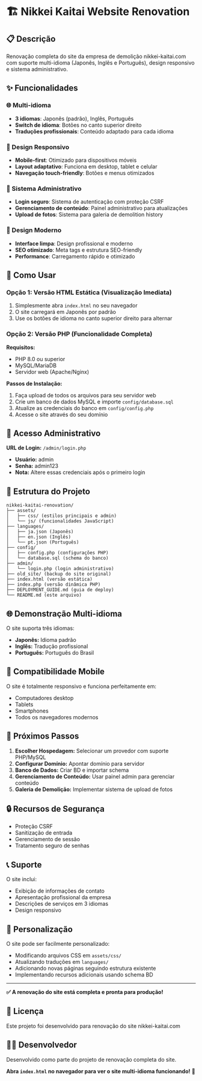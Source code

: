 # 🏗️ Nikkei Kaitai Website Renovation

## 📋 Descrição
Renovação completa do site da empresa de demolição nikkei-kaitai.com com suporte multi-idioma (Japonês, Inglês e Português), design responsivo e sistema administrativo.

## ✨ Funcionalidades

### 🌐 Multi-idioma
- **3 idiomas**: Japonês (padrão), Inglês, Português
- **Switch de idioma**: Botões no canto superior direito
- **Traduções profissionais**: Conteúdo adaptado para cada idioma

### 📱 Design Responsivo
- **Mobile-first**: Otimizado para dispositivos móveis
- **Layout adaptativo**: Funciona em desktop, tablet e celular
- **Navegação touch-friendly**: Botões e menus otimizados

### 🔐 Sistema Administrativo
- **Login seguro**: Sistema de autenticação com proteção CSRF
- **Gerenciamento de conteúdo**: Painel administrativo para atualizações
- **Upload de fotos**: Sistema para galeria de demolition history

### 🎨 Design Moderno
- **Interface limpa**: Design profissional e moderno
- **SEO otimizado**: Meta tags e estrutura SEO-friendly
- **Performance**: Carregamento rápido e otimizado

## 🚀 Como Usar

### Opção 1: Versão HTML Estática (Visualização Imediata)
1. Simplesmente abra `index.html` no seu navegador
2. O site carregará em Japonês por padrão
3. Use os botões de idioma no canto superior direito para alternar

### Opção 2: Versão PHP (Funcionalidade Completa)
**Requisitos:**
- PHP 8.0 ou superior
- MySQL/MariaDB
- Servidor web (Apache/Nginx)

**Passos de Instalação:**
1. Faça upload de todos os arquivos para seu servidor web
2. Crie um banco de dados MySQL e importe `config/database.sql`
3. Atualize as credenciais do banco em `config/config.php`
4. Acesse o site através do seu domínio

## 🔧 Acesso Administrativo

**URL de Login:** `/admin/login.php`
- **Usuário:** admin
- **Senha:** admin123
- **Nota:** Altere essas credenciais após o primeiro login

## 📁 Estrutura do Projeto

```
nikkei-kaitai-renovation/
├── assets/
│   ├── css/ (estilos principais e admin)
│   └── js/ (funcionalidades JavaScript)
├── languages/
│   ├── ja.json (Japonês)
│   ├── en.json (Inglês)
│   └── pt.json (Português)
├── config/
│   ├── config.php (configurações PHP)
│   └── database.sql (schema do banco)
├── admin/
│   └── login.php (login administrativo)
├── old_site/ (backup do site original)
├── index.html (versão estática)
├── index.php (versão dinâmica PHP)
├── DEPLOYMENT_GUIDE.md (guia de deploy)
└── README.md (este arquivo)
```

## 🌐 Demonstração Multi-idioma

O site suporta três idiomas:
- **Japonês:** Idioma padrão
- **Inglês:** Tradução profissional
- **Português:** Português do Brasil

## 📱 Compatibilidade Mobile

O site é totalmente responsivo e funciona perfeitamente em:
- Computadores desktop
- Tablets
- Smartphones
- Todos os navegadores modernos

## 🎯 Próximos Passos

1. **Escolher Hospedagem:** Selecionar um provedor com suporte PHP/MySQL
2. **Configurar Domínio:** Apontar domínio para servidor
3. **Banco de Dados:** Criar BD e importar schema
4. **Gerenciamento de Conteúdo:** Usar painel admin para gerenciar conteúdo
5. **Galeria de Demolição:** Implementar sistema de upload de fotos

## 🔒 Recursos de Segurança

- Proteção CSRF
- Sanitização de entrada
- Gerenciamento de sessão
- Tratamento seguro de senhas

## 📞 Suporte

O site inclui:
- Exibição de informações de contato
- Apresentação profissional da empresa
- Descrições de serviços em 3 idiomas
- Design responsivo

## 🎨 Personalização

O site pode ser facilmente personalizado:
- Modificando arquivos CSS em `assets/css/`
- Atualizando traduções em `languages/`
- Adicionando novas páginas seguindo estrutura existente
- Implementando recursos adicionais usando schema BD

---

**✅ A renovação do site está completa e pronta para produção!**

## 📄 Licença
Este projeto foi desenvolvido para renovação do site nikkei-kaitai.com

## 👨‍💻 Desenvolvedor
Desenvolvido como parte do projeto de renovação completa do site.

**Abra `index.html` no navegador para ver o site multi-idioma funcionando!** 🚀
